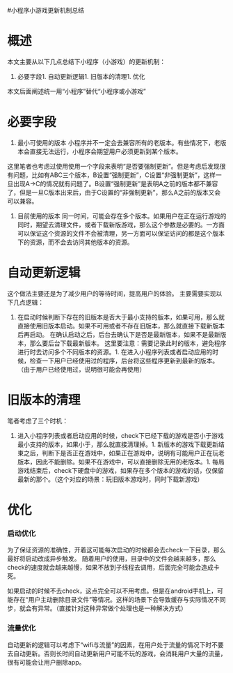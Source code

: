 #小程序小游戏更新机制总结
# 概述

本文主要从以下几点总结下小程序（小游戏）的更新机制：
1. 必要字段1. 自动更新逻辑1. 旧版本的清理1. 优化
>  
 本文后面阐述统一用“小程序”替代“小程序或小游戏” 


# 必要字段
1. 最小可使用的版本 小程序并不一定会去兼容所有的老版本。有些情况下，老版本会直接无法运行，小程序会期望用户必须更新到某个版本。
>  
 这里笔者也考虑过使用使用一个字段来表明“是否要强制更新”。但是考虑后发现很有问题，比如有ABC三个版本，B设置“强制更新”，C设置“非强制更新”，这样一旦出现A-&gt;C的情况就有问题了。B设置“强制更新”是表明A之前的版本都不兼容了，但是一旦C版本出来后，由于C设置的“非强制更新”，那么A之前的版本又会可以兼容。 

1. 目前使用的版本 同一时间，可能会存在多个版本。如果用户在正在运行游戏的同时，期望去清理文件，或者下载新版游戏，那么这个参数是必要的。一方面可以保证这个资源的文件不会被清理，另一方面可以保证访问的都是这个版本下的资源，而不会去访问其他版本的资源。
# 自动更新逻辑

这个做法主要还是为了减少用户的等待时间，提高用户的体验。 主要需要实现以下几点逻辑：
1. 在启动时候判断下存在的旧版本是否大于最小支持的版本，如果可用，那么就直接使用旧版本启动。如果不可用或者不存在旧版本，那么就直接下载新版本后再启动。 在确认启动之后，后台去确认下是否是最新版本，如果不是最新版本，那么要后台下载最新版本。 这里要注意：需要记录此时的版本，避免程序进行时去访问多个不同版本的资源。1. 在进入小程序列表或者启动应用的时候，检查一下用户已经使用过的程序，后台将这些程序更新到最新的版本。（由于用户已经使用过，说明很可能会再使用）
# 旧版本的清理

笔者考虑了三个时机：
1. 进入小程序列表或者启动应用的时候，check下已经下载的游戏是否小于游戏最小支持的版本，如果小于，那么就直接清理掉。1. 新版本的游戏下载更新结束之后，判断下是否正在游戏中，如果正在游戏中，说明有可能用户正在玩老版本，因此不能删除。如果不在游戏中，可以直接删除无用的老版本。1. 每局游戏结束后，check下硬盘中的游戏，如果存在多个版本的游戏的话，仅保留最新的那个。（这个对应的场景：玩旧版本游戏时，同时下载新游戏）
# 优化

### 启动优化

为了保证资源的准确性，开着这可能每次启动的时候都会去check一下目录，那么最好将启动改成异步触发。 随着用户的使用，目录中的文件会越来越多，那么check的速度就会越来越慢，如果不放到子线程去调用，后面完全可能会造成卡死。

>  
 如果启动的时候不去check，这点完全可以不用考虑。但是在android手机上，可能存在“用户主动删除目录文件”等情况。这样的场景下会导致缓存与实际情况不同步，就会有异常。（直接针对这种异常做个处理也是一种解决方式） 


### 流量优化

自动更新的逻辑可以考虑下“wifi与流量”的因素，在用户处于流量的情况下时不要去自动更新。否则长时间自动更新用户可能不玩的游戏，会消耗用户大量的流量，很有可能会让用户删除app。